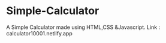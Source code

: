 # Simple-Calculator
A Simple Calculator made using HTML,CSS &amp;Javascript.
Link : calculator10001.netlify.app 

